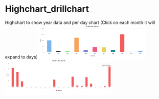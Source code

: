# Highchart_drillchart
Highchart to show year data and per day chart (Click on each month it will expand to days)
  <img src="https://github.com/mujawar/Highchart_drillchart/blob/master/snap/Screen1.png" width="350"/>
  <img src="https://github.com/mujawar/Highchart_drillchart/blob/master/snap/Screen2.png" width="350"/>
</p>


